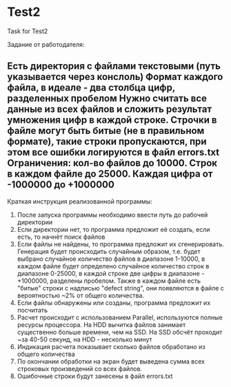 # Test2
Task for Test2

Задание от работодателя:

Есть директория с файлами текстовыми (путь указывается через конслоль)
Формат каждого файла, в идеале - два столбца цифр, разделенных пробелом
Нужно считать все данные из всех файлов и сложить результат умножения цифр в каждой строке.
Строчки в файле могут быть битые (не в правильном формате), такие строки пропускаются, при этом все ошибки логируются в файл errors.txt
Ограничения: кол-во файлов до 10000. Строк в каждом файле до 25000.
Каждая цифра от -1000000 до +1000000
---------------

Краткая инструкция реализованной программы:
1. После запуска программы необходимо ввести путь до рабочей директории
2. Если директории нет, то программа предложит её создать, если есть, то начнёт поиск файлов
3. Если файлы не найдены, то программа предложит их сгенерировать. Генерация будет происходить случайным образом, т.е. будет выбрано случайное количество файлов в диапазоне 1-10000, в каждом файле будет определено случайное количество строк в диапазоне 0-25000, в каждой строке две цифры в диапазоне -+1000000, разделены пробелом. Также в каждом файле есть "битые" строки с надписью "defect string", они появляются в файле с вероятностью ~2% от общего количества.
4. Если файлы обнаружены или созданы, программа предложит их посчитать
5. Расчет происходит с использованием Parallel, используются полные ресурсы процессора. На HDD вычитка файлов занимает существенно больше времени, чем на SSD. На SSD обсчёт проходит ~за 40-50 секунд, на HDD - несколько минут
6. Индикация расчета показывает сколько файлов обработано из общего количества
7. По окончании обработки на экран будет выведена сумма всех строковых произведений со всех файлов.
8. Ошибочные строки  будут занесены в файл errors.txt
